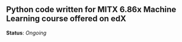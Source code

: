 ## Python code written for MITX 6.86x Machine Learning course offered on edX

__Status__: _Ongoing_
